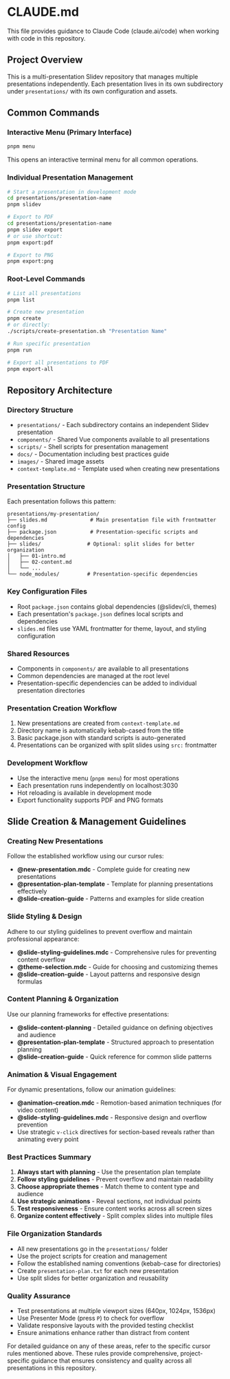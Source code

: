 # CLAUDE.md

This file provides guidance to Claude Code (claude.ai/code) when working with code in this repository.

## Project Overview

This is a multi-presentation Slidev repository that manages multiple presentations independently. Each presentation lives in its own subdirectory under `presentations/` with its own configuration and assets.

## Common Commands

### Interactive Menu (Primary Interface)
```bash
pnpm menu
```
This opens an interactive terminal menu for all common operations.

### Individual Presentation Management
```bash
# Start a presentation in development mode
cd presentations/presentation-name
pnpm slidev

# Export to PDF
cd presentations/presentation-name  
pnpm slidev export
# or use shortcut:
pnpm export:pdf

# Export to PNG
pnpm export:png
```

### Root-Level Commands
```bash
# List all presentations
pnpm list

# Create new presentation
pnpm create
# or directly:
./scripts/create-presentation.sh "Presentation Name"

# Run specific presentation
pnpm run

# Export all presentations to PDF
pnpm export-all
```

## Repository Architecture

### Directory Structure
- `presentations/` - Each subdirectory contains an independent Slidev presentation
- `components/` - Shared Vue components available to all presentations
- `scripts/` - Shell scripts for presentation management
- `docs/` - Documentation including best practices guide
- `images/` - Shared image assets
- `context-template.md` - Template used when creating new presentations

### Presentation Structure
Each presentation follows this pattern:
```
presentations/my-presentation/
├── slides.md              # Main presentation file with frontmatter config
├── package.json           # Presentation-specific scripts and dependencies
├── slides/               # Optional: split slides for better organization
│   ├── 01-intro.md
│   ├── 02-content.md
│   └── ...
└── node_modules/         # Presentation-specific dependencies
```

### Key Configuration Files
- Root `package.json` contains global dependencies (@slidev/cli, themes)
- Each presentation's `package.json` defines local scripts and dependencies
- `slides.md` files use YAML frontmatter for theme, layout, and styling configuration

### Shared Resources
- Components in `components/` are available to all presentations
- Common dependencies are managed at the root level
- Presentation-specific dependencies can be added to individual presentation directories

### Presentation Creation Workflow
1. New presentations are created from `context-template.md`
2. Directory name is automatically kebab-cased from the title
3. Basic package.json with standard scripts is auto-generated
4. Presentations can be organized with split slides using `src:` frontmatter

### Development Workflow
- Use the interactive menu (`pnpm menu`) for most operations
- Each presentation runs independently on localhost:3030
- Hot reloading is available in development mode
- Export functionality supports PDF and PNG formats

## Slide Creation & Management Guidelines

### Creating New Presentations
Follow the established workflow using our cursor rules:
- **@new-presentation.mdc** - Complete guide for creating new presentations
- **@presentation-plan-template** - Template for planning presentations effectively
- **@slide-creation-guide** - Patterns and examples for slide creation

### Slide Styling & Design
Adhere to our styling guidelines to prevent overflow and maintain professional appearance:
- **@slide-styling-guidelines.mdc** - Comprehensive rules for preventing content overflow
- **@theme-selection.mdc** - Guide for choosing and customizing themes
- **@slide-creation-guide** - Layout patterns and responsive design formulas

### Content Planning & Organization
Use our planning frameworks for effective presentations:
- **@slide-content-planning** - Detailed guidance on defining objectives and audience
- **@presentation-plan-template** - Structured approach to presentation planning
- **@slide-creation-guide** - Quick reference for common slide patterns

### Animation & Visual Engagement
For dynamic presentations, follow our animation guidelines:
- **@animation-creation.mdc** - Remotion-based animation techniques (for video content)
- **@slide-styling-guidelines.mdc** - Responsive design and overflow prevention
- Use strategic `v-click` directives for section-based reveals rather than animating every point

### Best Practices Summary
1. **Always start with planning** - Use the presentation plan template
2. **Follow styling guidelines** - Prevent overflow and maintain readability
3. **Choose appropriate themes** - Match theme to content type and audience
4. **Use strategic animations** - Reveal sections, not individual points
5. **Test responsiveness** - Ensure content works across all screen sizes
6. **Organize content effectively** - Split complex slides into multiple files

### File Organization Standards
- All new presentations go in the `presentations/` folder
- Use the project scripts for creation and management
- Follow the established naming conventions (kebab-case for directories)
- Create `presentation-plan.txt` for each new presentation
- Use split slides for better organization and reusability

### Quality Assurance
- Test presentations at multiple viewport sizes (640px, 1024px, 1536px)
- Use Presenter Mode (press `P`) to check for overflow
- Validate responsive layouts with the provided testing checklist
- Ensure animations enhance rather than distract from content

For detailed guidance on any of these areas, refer to the specific cursor rules mentioned above. These rules provide comprehensive, project-specific guidance that ensures consistency and quality across all presentations in this repository.